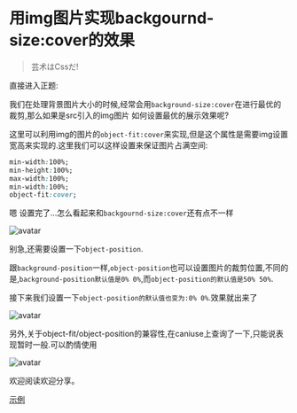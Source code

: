 # 用img图片实现backgournd-size:cover的效果
> 芸术はCssだ!

直接进入正题:

我们在处理背景图片大小的时候,经常会用`background-size:cover`在进行最优的裁剪,那么如果是src引入的img图片 如何设置最优的展示效果呢?

这里可以利用img的图片的`object-fit:cover`来实现,但是这个属性是需要img设置宽高来实现的.这里我们可以这样设置来保证图片占满空间:
```css
min-width:100%;
min-height:100%;
max-width:100%;
min-width:100%;
object-fit:cover;
```
嗯 设置完了...怎么看起来和`backgournd-size:cover`还有点不一样

![avatar](https://public.fuyoukache.com/Fm09uUgMotSn7mvgx_ckg0L3W78j)

别急,还需要设置一下`object-position`.

跟`background-position`一样,`object-position`也可以设置图片的裁剪位置,不同的是,`background-position默认值是0% 0%`,而`object-position的默认值是50% 50%`.

接下来我们设置一下`object-position的默认值也变为:0% 0%`.效果就出来了

![avatar](https://public.fuyoukache.com/Fnc8YWb94LI-z4Es-deXBlqaMLfx)

另外,关于object-fit/object-position的兼容性,在caniuse上查询了一下,只能说表现暂时一般.可以酌情使用

![avatar](https://public.fuyoukache.com/Fq7Sf64J8TjvqoMuhGjWxH8tS1Ac)

欢迎阅读欢迎分享。

[示例](http://www.acglouvre.art/#/demo/objectfit) 

